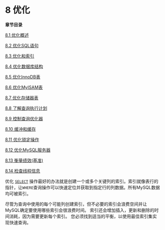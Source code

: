 # 8 优化

**章节目录**

[8.1 优化概述](docs/ch8/8.1_优化概述.md)

[8.2 优化SQL语句](docs/ch8/8.2_优化SQL语句.md)

[8.3 优化和索引](docs/ch2/8.3_优化和索引.md)     

[8.4 优化数据库结构](docs/ch8/8.4_优化数据库结构.md)

[8.5 优化InnoDB表](docs/ch8/8.5_优化InnoDB表.md)

[8.6 优化MyISAM表](docs/ch8/8.6_MyISAM表.md)

[8.7 优化存储器表](docs/ch8/8.7_优化存储器表.md)

[8.8 了解查询执行计划](docs/ch8/8.8_了解查询执行计划.md)

[8.9 控制查询优化器](docs/ch8/8.9_控制查询优化器.md)

[8.10 缓冲和缓存](docs/ch8/8.10_缓冲和缓存.md)

[8.11 优化锁定操作](docs/ch8/8.11_优化锁定操作.md)

[8.12 优化MySQL服务器](docs/ch8/8.12_优化MySQL服务器.md)

[8.13 衡量绩效(基准)](docs/ch8/8.13_衡量绩效(基准))

[8.14 检查线程信息](docs/ch8/8.14_检查线程信息.md)

优化 [`SELECT`](https://dev.mysql.com/doc/refman/8.0/en/select.html) 操作最好的办法就是创建一个或多个关键列的索引。索引就像表行的指针，让`WHERE`查询操作可以快速定位并获取到指定行的列数据。所有MySQL数据均可被索引。

尽管为查询中使用的每个可能列创建索引，但不必要的索引会浪费空间并让MySQL确定要使用哪些索引会很浪费时间。 索引还会增加插入，更新和删除的时间消耗，因为需要更新每个索引。 您必须找到适当的平衡，以使用最佳索引集实现快速查询。